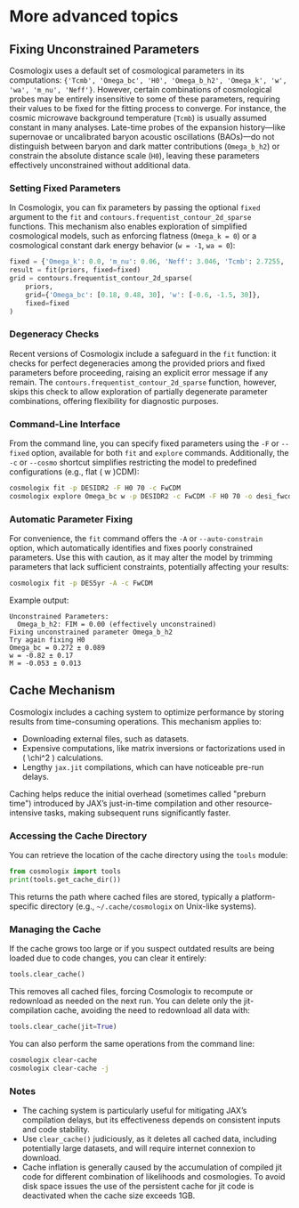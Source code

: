 # More advanced topics

## Fixing Unconstrained Parameters

Cosmologix uses a default set of cosmological parameters in its
computations: `{'Tcmb', 'Omega_bc', 'H0', 'Omega_b_h2', 'Omega_k', 'w',
'wa', 'm_nu', 'Neff'}`. However, certain combinations of cosmological
probes may be entirely insensitive to some of these parameters,
requiring their values to be fixed for the fitting process to
converge. For instance, the cosmic microwave background temperature
(`Tcmb`) is usually assumed constant in many analyses. Late-time
probes of the expansion history—like supernovae or uncalibrated baryon
acoustic oscillations (BAOs)—do not distinguish between baryon and
dark matter contributions (`Omega_b_h2`) or constrain the absolute
distance scale (`H0`), leaving these parameters effectively
unconstrained without additional data.

### Setting Fixed Parameters
In Cosmologix, you can fix parameters by passing the optional `fixed`
argument to the `fit` and `contours.frequentist_contour_2d_sparse`
functions. This mechanism also enables exploration of simplified
cosmological models, such as enforcing flatness (`Omega_k = 0`) or a
cosmological constant dark energy behavior (`w = -1`, `wa = 0`):

```python
fixed = {'Omega_k': 0.0, 'm_nu': 0.06, 'Neff': 3.046, 'Tcmb': 2.7255, 'wa': 0.0}
result = fit(priors, fixed=fixed)
grid = contours.frequentist_contour_2d_sparse(
    priors,
    grid={'Omega_bc': [0.18, 0.48, 30], 'w': [-0.6, -1.5, 30]},
    fixed=fixed
)
```

### Degeneracy Checks
Recent versions of Cosmologix include a safeguard in the `fit`
function: it checks for perfect degeneracies among the provided priors
and fixed parameters before proceeding, raising an explicit error
message if any remain. The `contours.frequentist_contour_2d_sparse`
function, however, skips this check to allow exploration of partially
degenerate parameter combinations, offering flexibility for diagnostic
purposes.

### Command-Line Interface
From the command line, you can specify fixed parameters using the `-F`
or `--fixed` option, available for both `fit` and `explore`
commands. Additionally, the `-c` or `--cosmo` shortcut simplifies
restricting the model to predefined configurations (e.g., flat \( w
\)CDM):

```bash
cosmologix fit -p DESIDR2 -F H0 70 -c FwCDM
cosmologix explore Omega_bc w -p DESIDR2 -c FwCDM -F H0 70 -o desi_fwcdm.pkl
```

### Automatic Parameter Fixing
For convenience, the `fit` command offers the `-A` or
`--auto-constrain` option, which automatically identifies and fixes
poorly constrained parameters. Use this with caution, as it may alter
the model by trimming parameters that lack sufficient constraints,
potentially affecting your results:

```bash
cosmologix fit -p DES5yr -A -c FwCDM
```

Example output:
```
Unconstrained Parameters:
  Omega_b_h2: FIM = 0.00 (effectively unconstrained)
Fixing unconstrained parameter Omega_b_h2
Try again fixing H0
Omega_bc = 0.272 ± 0.089
w = -0.82 ± 0.17
M = -0.053 ± 0.013
```

## Cache Mechanism

Cosmologix includes a caching system to optimize performance by storing results from time-consuming operations. This mechanism applies to:
- Downloading external files, such as datasets.
- Expensive computations, like matrix inversions or factorizations used in \( \chi^2 \) calculations.
- Lengthy `jax.jit` compilations, which can have noticeable pre-run delays.

Caching helps reduce the initial overhead (sometimes called "preburn time") introduced by JAX’s just-in-time compilation and other resource-intensive tasks, making subsequent runs significantly faster.

### Accessing the Cache Directory
You can retrieve the location of the cache directory using the `tools` module:

```python
from cosmologix import tools
print(tools.get_cache_dir())
```

This returns the path where cached files are stored, typically a platform-specific directory (e.g., `~/.cache/cosmologix` on Unix-like systems).

### Managing the Cache
If the cache grows too large or if you suspect outdated results are being loaded due to code changes, you can clear it entirely:

```python
tools.clear_cache()
```

This removes all cached files, forcing Cosmologix to recompute or redownload as needed on the next run. You can delete only the jit-compilation cache, avoiding the need to redownload all data with:
```python
tools.clear_cache(jit=True)
```

You can also perform the same operations from the command line:
```bash
cosmologix clear-cache
cosmologix clear-cache -j
```

### Notes

- The caching system is particularly useful for mitigating JAX’s compilation delays, but its effectiveness depends on consistent inputs and code stability.
- Use `clear_cache()` judiciously, as it deletes all cached data, including potentially large datasets, and will require internet connexion to download.
- Cache inflation is generally caused by the accumulation of compiled jit code for different combination of likelihoods and cosmologies. To avoid disk space issues the use of the persistent cache for jit code is deactivated when the cache size exceeds 1GB. 
